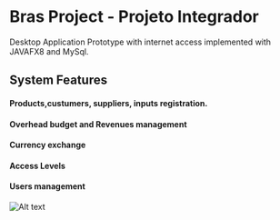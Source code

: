 # Bras Project - Projeto Integrador

Desktop Application Prototype with internet access implemented with JAVAFX8 and MySql.

## System Features

#### Products,custumers, suppliers, inputs registration.
#### Overhead budget and Revenues management
#### Currency exchange
#### Access Levels 
#### Users management

![Alt text](/relative/emp_reg.jpg?raw=true "Optional Title")


